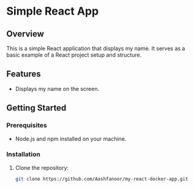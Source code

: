 # Simple React App

## Overview
This is a simple React application that displays my name. It serves as a basic example of a React project setup and structure.

## Features
- Displays my name on the screen.

## Getting Started

### Prerequisites
- Node.js and npm installed on your machine.

### Installation
1. Clone the repository:
   ```bash
   git clone https://github.com/Aashfanoor/my-react-docker-app.git
